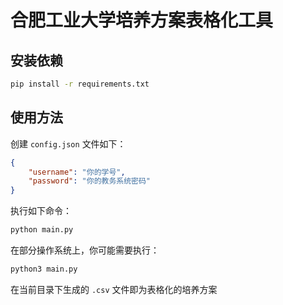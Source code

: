 # 合肥工业大学培养方案表格化工具

## 安装依赖

```sh
pip install -r requirements.txt
```

## 使用方法

创建 `config.json` 文件如下：

```json
{
    "username": "你的学号",
    "password": "你的教务系统密码"
}
```

执行如下命令：

```sh
python main.py
```

在部分操作系统上，你可能需要执行：

```sh
python3 main.py
```

在当前目录下生成的 `.csv` 文件即为表格化的培养方案 